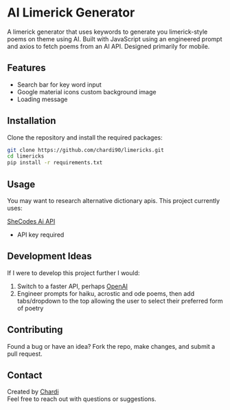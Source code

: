 # AI Limerick Generator
A limerick generator that uses keywords to generate you limerick-style poems on theme using AI. Built with JavaScript using an engineered prompt and axios to fetch poems from an AI API. Designed primarily for mobile.

## Features  
- Search bar for key word input
- Google material icons custom background image
- Loading message

## Installation  
Clone the repository and install the required packages:  

```bash  
git clone https://github.com/chardi90/limericks.git  
cd limericks  
pip install -r requirements.txt 
``` 

## Usage  

You may want to research alternative dictionary apis. This project currently uses:

[SheCodes Ai API](https://www.shecodes.io/learn/apis/ai)

- API key required

## Development Ideas

If I were to develop this project further I would:
1. Switch to a faster API, perhaps [OpenAI](https://openai.com/index/openai-api/)
2. Engineer prompts for haiku, acrostic and ode poems, then add tabs/dropdown to the top allowing the user to select their preferred form of poetry

## Contributing  

Found a bug or have an idea? Fork the repo, make changes, and submit a pull request.  

## Contact  

Created by [Chardi](https://www.chardi.co.uk/)  
Feel free to reach out with questions or suggestions.

